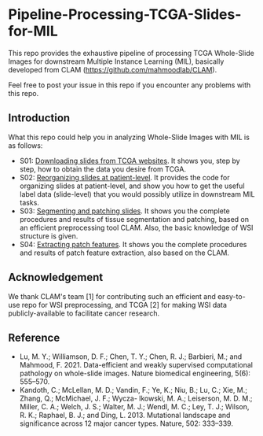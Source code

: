 # Pipeline-Processing-TCGA-Slides-for-MIL

This repo provides the exhaustive pipeline of processing TCGA Whole-Slide Images for downstream Multiple Instance Learning (MIL), basically developed from CLAM (https://github.com/mahmoodlab/CLAM). 

Feel free to post your issue in this repo if you encounter any problems with this repo.

## Introduction

What this repo could help you in analyzing Whole-Slide Images with MIL is as follows:
- S01: [Downloading slides from TCGA websites](./S01-Downloading-Slides-from-TCGA.ipynb). It shows you, step by step, how to obtain the data you desire from TCGA. 
- S02: [Reorganizing slides at patient-level](./S02-Reorganizing-Slides-at-Patient-Level.ipynb). It provides the code for organizing slides at patient-level, and show you how to get the useful label data (slide-level) that you would possibly utilize in downstream MIL tasks. 
- S03: [Segmenting and patching slides](./S03-Segmenting-and-Patching-Slides.ipynb). It shows you the complete procedures and results of tissue segmentation and patching, based on an efficient preprocessing tool CLAM. Also, the basic knowledge of WSI structure is given.
- S04: [Extracting patch features](./S04-Extracting-Patch-Features.ipynb). It shows you the complete procedures and results of patch feature extraction, also based on the CLAM. 

## Acknowledgement
We thank CLAM's team [1] for contributing such an efficient and easy-to-use repo for WSI preprocessing, and TCGA [2] for making WSI data publicly-available to facilitate cancer research.

## Reference
- Lu, M. Y.; Williamson, D. F.; Chen, T. Y.; Chen, R. J.; Barbieri, M.; and Mahmood, F. 2021. Data-efficient and weakly supervised computational pathology on whole-slide images. Nature biomedical engineering, 5(6): 555–570.
- Kandoth, C.; McLellan, M. D.; Vandin, F.; Ye, K.; Niu, B.; Lu, C.; Xie, M.; Zhang, Q.; McMichael, J. F.; Wycza- lkowski, M. A.; Leiserson, M. D. M.; Miller, C. A.; Welch, J. S.; Walter, M. J.; Wendl, M. C.; Ley, T. J.; Wilson, R. K.; Raphael, B. J.; and Ding, L. 2013. Mutational landscape and significance across 12 major cancer types. Nature, 502: 333–339.

